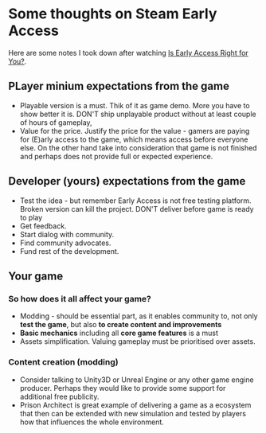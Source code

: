 # Some thoughts on Steam Early Access

Here are some notes I took down after watching [Is Early Access Right for You?](https://www.youtube.com/watch?v=JRDwA3cQmlc).

## PLayer minium expectations from the game

- Playable version is a must. Thik of it as game demo. More you have to show better it is. DON'T ship unplayable product without at least couple of hours of gameplay,
- Value for the price. Justify the price for the value - gamers are paying for (E)arly access to the game, which means access before everyone else. On the other hand take into consideration that game is not finished and perhaps does not provide full or expected experience.

## Developer (yours) expectations from the game
- Test the idea - but remember Early Access is not free testing platform. Broken version can kill the project. DON'T deliver before game is ready to play
- Get feedback.
- Start dialog with community.
- Find community advocates.
- Fund rest of the development.

## Your game
### So how does it all affect your game?
- Modding - should be essential part, as it enables community to, not only **test the game**, but also **to create content and improvements**
- **Basic mechanics** including all **core game features** is a must
- Assets simplification. Valuing gameplay must be prioritised over assets.

### Content creation (modding)
- Consider talking to Unity3D or Unreal Engine or any other game engine producer. Perhaps they would like to provide some support for additional free publicity.
- Prison Architect is great example of delivering a game as a ecosystem that then can be extended with new simulation and tested by players how that influences the whole environment.


<!-- todo: expand based on:
http://gamasutra.com/blogs/JoshBycer/20160217/265921/Getting_the_Most_out_of_Early_Access.php

 -->
